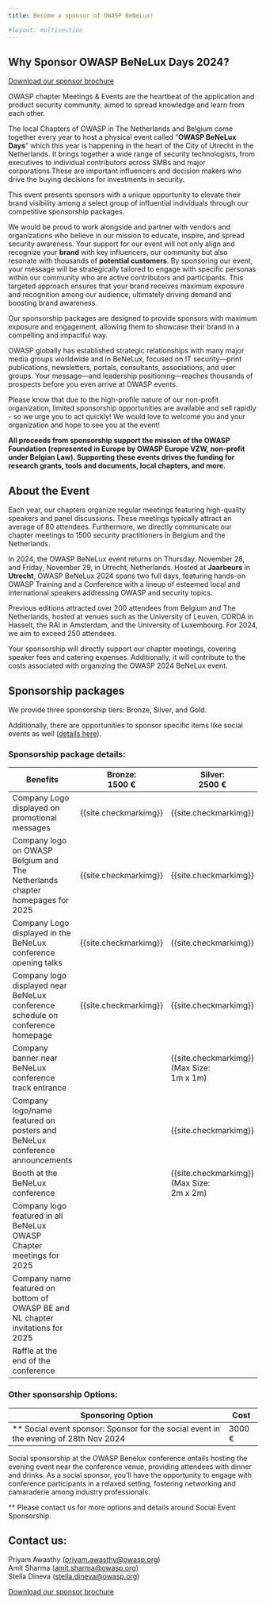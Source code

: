 ```yaml
---
title: Become a sponsor of OWASP BeNeLux!

#layout: multisection
---
```


<!-- To revisit + add the pdf in /assets/files/ -->


## Why Sponsor OWASP BeNeLux Days 2024?

<a href="{{ site.baseurl }}/assets/files/OWASP_BeNeLux_2024_sponsorship_packages.pdf" download>Download our sponsor brochure</a>  

OWASP chapter Meetings & Events are the heartbeat of the application and product security 
community, aimed to spread knowledge and learn from each other.

The local Chapters of OWASP in The Netherlands and Belgium come together every year to 
host a physical event called “**OWASP BeNeLux Days**” which this year is happening in the 
heart of the City of Utrecht in the Netherlands. It brings together a wide range of 
security technologists, from executives to individual contributors across SMBs and major 
corporations.These are important influencers and decision makers who drive the buying 
decisions for investments in security. 

This event presents sponsors with a unique opportunity to elevate their brand visibility 
among a select group of influential individuals through our competitive sponsorship packages.

We would be proud to work alongside and partner with vendors and organizations
who believe in our mission to educate, inspire, and spread security awareness. Your
support for our event will not only align and recognize your **brand** with key
influencers, our community but also resonate with thousands of **potential customers**.
By sponsoring our event, your message will be strategically tailored to engage with
specific personas within our community who are active contributors and participants.
This targeted approach ensures that your brand receives maximum exposure and
recognition among our audience, ultimately driving demand and boosting brand
awareness.

Our sponsorship packages are designed to provide sponsors with maximum exposure
and engagement, allowing them to showcase their brand in a compelling and impactful
way.

OWASP globally has established strategic relationships with many major media
groups worldwide and in BeNeLux, focused on IT security—print publications,
newsletters, portals, consultants, associations, and user groups. Your message—and
leadership positioning—reaches thousands of prospects before you even arrive at
OWASP events.

Please know that due to the high-profile nature of our non-profit organization, limited
sponsorship opportunities are available and sell rapidly - so we urge you to act quickly!
We would love to welcome you and your organization and hope to see you at the
event!

**All proceeds from sponsorship support the mission of the OWASP Foundation
(represented in Europe by OWASP Europe VZW, non-profit under Belgian Law).
Supporting these events drives the funding for research grants, tools and documents,
local chapters, and more.**

## About the Event

Each year, our chapters organize regular meetings featuring high-quality speakers and
panel discussions. These meetings typically attract an average of 80 attendees.
Furthermore, we directly communicate our chapter meetings to 1500 security
practitioners in Belgium and the Netherlands.

In 2024, the OWASP BeNeLux event returns on Thursday, November 28, and Friday,
November 29, in Utrecht, Netherlands. Hosted at **Jaarbeurs** in **Utrecht**, OWASP
BeNeLux 2024 spans two full days, featuring hands-on OWASP Training and a
Conference with a lineup of esteemed local and international speakers addressing
OWASP and security topics.

Previous editions attracted over 200 attendees from Belgium and The Netherlands,
hosted at venues such as the University of Leuven, CORDA in Hasselt, the RAI in
Amsterdam, and the University of Luxembourg. For 2024, we aim to exceed 250
attendees.

Your sponsorship will directly support our chapter meetings, covering speaker fees
and catering expenses. Additionally, it will contribute to the costs associated with
organizing the OWASP 2024 BeNeLux event.

## Sponsorship packages

We provide three sponsorship tiers: Bronze, Silver, and Gold.

Additionally, there are opportunities to sponsor specific items like social events as well
([details here](#other-sponsorship-options)).

### Sponsorship package details:

| Benefits                                                                        | Bronze: <br /> 1500 € | Silver: <br /> 2500 € | Gold: <br /> 3500 €   |
| ------------------------------------------------------------------------------- | --------------------- | --------------------- | --------------------- |
| Company Logo displayed on promotional messages                                  | {{site.checkmarkimg}} | {{site.checkmarkimg}} | {{site.checkmarkimg}} |
| Company logo on OWASP Belgium and The Netherlands chapter homepages for 2025    | {{site.checkmarkimg}} | {{site.checkmarkimg}} | {{site.checkmarkimg}} |
| Company Logo displayed in the BeNeLux conference opening talks                  | {{site.checkmarkimg}} | {{site.checkmarkimg}} | {{site.checkmarkimg}} | 
| Company logo displayed near BeNeLux conference schedule on conference homepage  | {{site.checkmarkimg}} | {{site.checkmarkimg}} | {{site.checkmarkimg}} |
| Company banner near BeNeLux conference track entrance                           |                       | {{site.checkmarkimg}}<br /> (Max Size:<br /> 1m x 1m) | {{site.checkmarkimg}}<br /> (Max Size:<br /> 1m x 2m) |
| Company logo/name featured on posters and BeNeLux conference announcements      |                       | {{site.checkmarkimg}} | {{site.checkmarkimg}} |
| Booth at the BeNeLux conference                                                 |                       | {{site.checkmarkimg}}<br /> (Max Size:<br /> 2m x 2m) | {{site.checkmarkimg}}<br /> (Max Size:<br /> 2m x 3m) |
| Company logo featured in all BeNeLux OWASP Chapter meetings for 2025            |                       |                       | {{site.checkmarkimg}} |
| Company name featured on bottom of OWASP BE and NL chapter invitations for 2025 |                       |                       | {{site.checkmarkimg}} |
| Raffle at the end of the conference                                             |                       |                       | {{site.checkmarkimg}} |

### Other sponsorship Options:

| Sponsoring Option                                                                     | Cost   |
| ------------------------------------------------------------------------------------- | ------ |
| ** Social event sponsor: Sponsor for the social event in the evening of 28th Nov 2024 | 3000 € |

Social sponsorship at the OWASP Benelux conference entails hosting the evening
event near the conference venue, providing attendees with dinner and drinks. As a
social sponsor, you'll have the opportunity to engage with conference participants in a
relaxed setting, fostering networking and camaraderie among industry professionals.

** Please contact us for more options and details around Social Event Sponsorship.

## Contact us:

Priyam Awasthy ([priyam.awasthy@owasp.org](mailto:priyam.awasthy@owasp.org))  
Amit Sharma ([amit.sharma@owasp.org](mailto:amit.sharma@owasp.org))  
Stella Dineva ([stella.dineva@owasp.org](mailto:stella.dineva@owasp.org))  

<a href="{{ site.baseurl }}/assets/files/OWASP_BeNeLux_2024_sponsorship_packages.pdf" download>Download our sponsor brochure</a>
